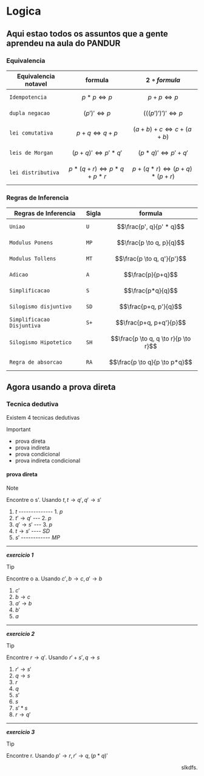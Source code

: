 # Logica
## Aqui estao todos os assuntos que a gente aprendeu na aula do PANDUR
### Equivalencia
| Equivalencia notavel     | formula                               | $$2\circ formula$$|
|--------------------------|---------------------------------------|-------------------|
|`Idempotencia`            |$$p*p \Leftrightarrow p$$              | $$p+p \Leftrightarrow p$$|
|`dupla negacao`           |$$(p')' \Leftrightarrow p$$            | $$(((p')')')' \Leftrightarrow p$$|
|`lei comutativa`          |$$p+q \Leftrightarrow q+p$$            | $$(a+b)+c \Leftrightarrow c+(a+b)$$|
|`leis de Morgan`          |$$(p+q)' \Leftrightarrow p'  *  q'$$    | $$(p*q)' \Leftrightarrow p'+q'$$|
|`lei distributiva`        |$$p*(q+r) \Leftrightarrow p*q + p *r$$  | $$p+(q*r) \Leftrightarrow (p+q) * (p+r)$$||
### Regras de Inferencia    
| Regras de Inferencia     | Sigla| formula                  |
|--------------------------|------|--------------------------|
|`Uniao`                   |  `U`  | $$\frac{p', q}{p' * q}$$|
|`Modulus Ponens`          |  `MP` |  $$\frac{p \to q, p}{q}$$|
|`Modulus Tollens`         |  `MT` | $$\frac{p \to q, q'}{p'}$$|
|`Adicao`                  |  `A`  | $$\frac{p}{p+q}$$|
|`Simplificacao`           |  `S`  |$$\frac{p*q}{q}$$|
|`Silogismo disjuntivo`    | `SD`  | $$\frac{p+q, p'}{q}$$|
|`Simplificacao Disjuntiva`|  `S+` | $$\frac{p+q, p+q'}{p}$$|
|`Silogismo Hipotetico`    |  `SH`|$$\frac{p \to q, q \to r}{p \to r}$$|
|`Regra de absorcao`       | `RA` |  $$\frac{p \to q}{p \to p*q}$$|
## Agora usando a prova direta
### Tecnica dedutiva
Existem 4 tecnicas dedutivas 
> [!IMPORTANT]
> - prova direta
> - prova indireta
> - prova condicional
> - prova indireta condicional
#### prova direta
> [!NOTE]
> Encontre o s'. Usando $t, t \to q', q' \to s'$
>   1) $t$ -------------- 1. $p$
>   2) $t' \to q'$    --- 2. $p$
>   3) $q' \to s'$    --- 3. $p$
>   4) $t \to s'$    ---- $SD$
>   5) $s'$ ------------ $MP$

---

***exercicio 1***


> [!TIP]
> Encontre o a. Usando $c', b \to c, a' \to b$
> 1) $c'$
> 2) $b \to c$
> 3) $a' \to b$
> 4) $b'$
> 5) $a$

---

***exercicio 2***

> [!TIP]
> Encontre $r \to q'$. Usando $r'+s', q \to s$
>  1) $r' \to s'$
>  2) $q \to s$
>  3) $r$
>  4) $q$
>  5) $s'$
>  6) $s$
>  7) $s'*s$
>  8) $r \to q'$

---

***exercicio 3***

> [!TIP]
> Encontre r. Usando $p' \to r, r' \to q, (p*q)'$
> <div align="right">slkdfs.</div>
